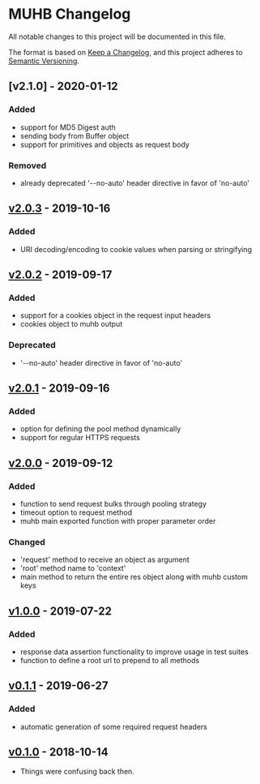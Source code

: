 # MUHB Changelog

All notable changes to this project will be documented in this file.

The format is based on [Keep a Changelog](https://keepachangelog.com/en/1.0.0/),
and this project adheres to [Semantic Versioning](https://semver.org/spec/v2.0.0.html).

## [v2.1.0] - 2020-01-12

### Added
- support for MD5 Digest auth
- sending body from Buffer object
- support for primitives and objects as request body

### Removed
- already deprecated '--no-auto' header directive in favor of 'no-auto'

## [v2.0.3] - 2019-10-16

### Added
- URI decoding/encoding to cookie values when parsing or stringifying

## [v2.0.2] - 2019-09-17

### Added
- support for a cookies object in the request input headers
- cookies object to muhb output

### Deprecated
- '--no-auto' header directive in favor of 'no-auto'

## [v2.0.1] - 2019-09-16

### Added
- option for defining the pool method dynamically
- support for regular HTTPS requests

## [v2.0.0] - 2019-09-12

### Added
- function to send request bulks through pooling strategy
- timeout option to request method
- muhb main exported function with proper parameter order

### Changed
- 'request' method to receive an object as argument
- 'root' method name to 'context'
- main method to return the entire res object along with muhb custom keys

## [v1.0.0] - 2019-07-22

### Added
- response data assertion functionality to improve usage in test suites
- function to define a root url to prepend to all methods

## [v0.1.1] - 2019-06-27

### Added
- automatic generation of some required request headers

## [v0.1.0] - 2018-10-14
- Things were confusing back then.

[v0.1.0]: https://gitlab.com/GCSBOSS/muhb/-/tags/v0.0.1
[v0.1.1]: https://gitlab.com/GCSBOSS/muhb/-/tags/v0.1.1
[v1.0.0]: https://gitlab.com/GCSBOSS/muhb/-/tags/v1.0.0
[v2.0.0]: https://gitlab.com/GCSBOSS/muhb/-/tags/v2.0.0
[v2.0.1]: https://gitlab.com/GCSBOSS/muhb/-/tags/v2.0.1
[v2.0.2]: https://gitlab.com/GCSBOSS/muhb/-/tags/v2.0.2
[v2.0.3]: https://gitlab.com/GCSBOSS/muhb/-/tags/v2.0.3
